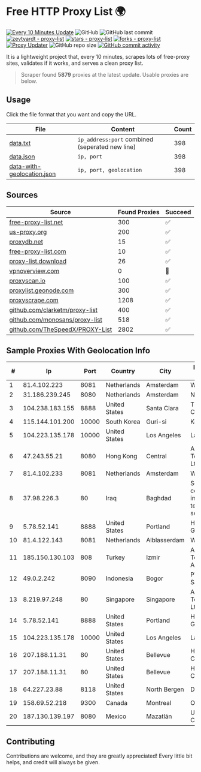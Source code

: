 
# Free HTTP Proxy List 🌍

[![Every 10 Minutes Update](https://github.com/mertguvencli/http-proxy-list/actions/workflows/main.yml/badge.svg?branch=main)](https://github.com/mertguvencli/http-proxy-list/actions/workflows/main.yml)
![GitHub](https://img.shields.io/github/license/mertguvencli/http-proxy-list)
![GitHub last commit](https://img.shields.io/github/last-commit/mertguvencli/http-proxy-list)
[![zevtyardt - proxy-list](https://img.shields.io/static/v1?label=zevtyardt&message=proxy-list&color=blue&logo=github)](https://github.com/zevtyardt/proxy-list "Go to GitHub repo")
[![stars - proxy-list](https://img.shields.io/github/stars/zevtyardt/proxy-list?style=social)](https://github.com/zevtyardt/proxy-list)
[![forks - proxy-list](https://img.shields.io/github/forks/zevtyardt/proxy-list?style=social)](https://github.com/zevtyardt/proxy-list)
[![Proxy Updater](https://github.com/zevtyardt/proxy-list/workflows/Proxy%20Updater/badge.svg)](https://github.com/zevtyardt/proxy-list/actions?query=workflow:"Proxy+Updater")
![GitHub repo size](https://img.shields.io/github/repo-size/zevtyardt/proxy-list)
[![GitHub commit activity](https://img.shields.io/github/commit-activity/m/zevtyardt/proxy-list?logo=commits)](https://github.com/zevtyardt/proxy-list/commits/main)

It is a lightweight project that, every 10 minutes, scrapes lots of free-proxy sites, validates if it works, and serves a clean proxy list.

> Scraper found **5879** proxies at the latest update. Usable proxies are below.

## Usage

Click the file format that you want and copy the URL.

|File|Content|Count|
|----|-------|-----|
|[data.txt](https://raw.githubusercontent.com/mertguvencli/http-proxy-list/main/proxy-list/data.txt)|`ip_address:port` combined (seperated new line)|398|
|[data.json](https://raw.githubusercontent.com/mertguvencli/http-proxy-list/main/proxy-list/data.json)|`ip, port`|398|
|[data-with-geolocation.json](https://raw.githubusercontent.com/mertguvencli/http-proxy-list/main/proxy-list/data-with-geolocation.json)|`ip, port, geolocation`|398|

## Sources

|Source|Found Proxies|Succeed|
|------|-------------|-------|
|[free-proxy-list.net](https://free-proxy-list.net)|300|✅|
|[us-proxy.org](https://www.us-proxy.org)|200|✅|
|[proxydb.net](http://proxydb.net)|15|✅|
|[free-proxy-list.com](https://free-proxy-list.com/?page=&port=&type%5B%5D=http&type%5B%5D=https&up_time=0&search=Search)|10|✅|
|[proxy-list.download](https://www.proxy-list.download/HTTP)|26|✅|
|[vpnoverview.com](https://vpnoverview.com/privacy/anonymous-browsing/free-proxy-servers)|0|🚫|
|[proxyscan.io](https://www.proxyscan.io)|100|✅|
|[proxylist.geonode.com](https://proxylist.geonode.com/api/proxy-list?limit=300&page=1&sort_by=lastChecked&sort_type=desc&protocols=http,https)|300|✅|
|[proxyscrape.com](https://api.proxyscrape.com/v2/?request=displayproxies&protocol=http&timeout=10000&country=all&ssl=all&anonymity=all)|1208|✅|
|[github.com/clarketm/proxy-list](https://raw.githubusercontent.com/clarketm/proxy-list/master/proxy-list-raw.txt)|400|✅|
|[github.com/monosans/proxy-list](https://raw.githubusercontent.com/monosans/proxy-list/main/proxies/http.txt)|518|✅|
|[github.com/TheSpeedX/PROXY-List](https://raw.githubusercontent.com/TheSpeedX/PROXY-List/master/http.txt)|2802|✅|


## Sample Proxies With Geolocation Info

|#|Ip|Port|Country|City|Internet Service Provider|
|-|--|----|-------|----|-------------------------|
|1|81.4.102.223|8081|Netherlands|Amsterdam|WeservIT|
|2|31.186.239.245|8080|Netherlands|Amsterdam|NetSkope Inc|
|3|104.238.183.155|8888|United States|Santa Clara|The Constant Company|
|4|115.144.101.200|10000|South Korea|Guri-si|Korea Telecom|
|5|104.223.135.178|10000|United States|Los Angeles|LayerHost|
|6|47.243.55.21|8080|Hong Kong|Central|Alibaba (US) Technology Co., Ltd.|
|7|81.4.102.233|8081|Netherlands|Amsterdam|WeservIT|
|8|37.98.226.3|80|Iraq|Baghdad|ScopeSky for communications, internet and technology services LLC|
|9|5.78.52.141|8888|United States|Portland|Hetzner Online GmbH|
|10|81.4.122.143|8081|Netherlands|Alblasserdam|WeservIT|
|11|185.150.130.103|808|Turkey|Izmir|Alastyr Telekomunikasyon A.S.|
|12|49.0.2.242|8090|Indonesia|Bogor|PT Usaha Adi Sanggoro|
|13|8.219.97.248|80|Singapore|Singapore|Alibaba (US) Technology Co., Ltd.|
|14|5.78.52.141|8888|United States|Portland|Hetzner Online GmbH|
|15|104.223.135.178|10000|United States|Los Angeles|LayerHost|
|16|207.188.11.31|80|United States|Bellevue|H5 Data Centers - Chandler LLC|
|17|207.188.11.31|80|United States|Bellevue|H5 Data Centers - Chandler LLC|
|18|64.227.23.88|8118|United States|North Bergen|DigitalOcean, LLC|
|19|158.69.52.218|9300|Canada|Montreal|OVH SAS|
|20|187.130.139.197|8080|Mexico|Mazatlán|Uninet S.A. de C.V.|



## Contributing

Contributions are welcome, and they are greatly appreciated! Every
little bit helps, and credit will always be given.

